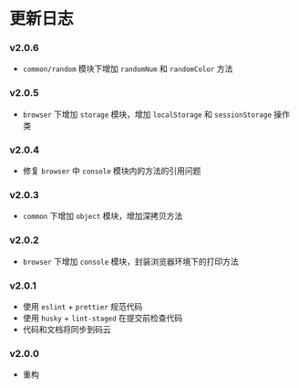 # 更新日志

### v2.0.6
- `common/random` 模块下增加 `randomNum` 和 `randomColor` 方法

### v2.0.5
- `browser` 下增加 `storage` 模块，增加 `localStorage` 和 `sessionStorage` 操作类

### v2.0.4
- 修复 `browser` 中 `console` 模块内的方法的引用问题

### v2.0.3
- `common` 下增加 `object` 模块，增加深拷贝方法

### v2.0.2
- `browser` 下增加 `console` 模块，封装浏览器环境下的打印方法

### v2.0.1
- 使用 `eslint` + `prettier` 规范代码
- 使用 `husky` + `lint-staged` 在提交前检查代码
- 代码和文档将同步到码云

### v2.0.0
- 重构
